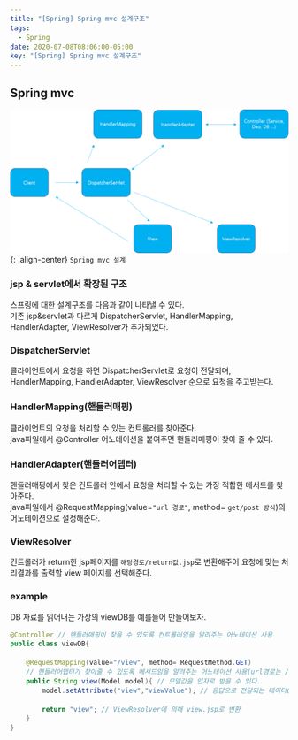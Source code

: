 ```yaml
---
title: "[Spring] Spring mvc 설계구조"
tags:
  - Spring
date: 2020-07-08T08:06:00-05:00
key: "[Spring] Spring mvc 설계구조"
---
```


## Spring mvc

![](/assets/images/200708-1.png){: .align-center}
`Spring mvc 설계`<br>

### jsp & servlet에서 확장된 구조

<!--more-->

스프링에 대한 설계구조를 다음과 같이 나타낼 수 있다.<br>
기존 jsp&servlet과 다르게 DispatcherServlet, HandlerMapping, HandlerAdapter, ViewResolver가 추가되었다.<br>

### DispatcherServlet

클라이언트에서 요청을 하면 DispatcherServlet로 요청이 전달되며, HandlerMapping, HandlerAdapter, ViewResolver 순으로 요청을 주고받는다.<br>

### HandlerMapping(핸들러매핑)

클라이언트의 요청을 처리할 수 있는 컨트롤러를 찾아준다.<br>
java파일에서 @Controller 어노테이션을 붙여주면 핸들러매핑이 찾아 줄 수 있다.<br>

### HandlerAdapter(핸들러어뎁터)

핸들러매핑에서 찾은 컨트롤러 안에서 요청을 처리할 수 있는 가장 적합한 메서드를 찾아준다.<br>
java파일에서 @RequestMapping(value=`"url 경로"`, method= `get/post 방식`)의 어노테이션으로 설정해준다.<br>

### ViewResolver

컨트롤러가 return한 jsp페이지를 `해당경로/return값.jsp`로 변환해주어 요청에 맞는 처리결과를 출력할 view 페이지를 선택해준다.<br>

### example

DB 자료를 읽어내는 가상의 viewDB를 예를들어 만들어보자.<br>

```java
@Controller // 핸들러매핑이 찾을 수 있도록 컨트롤러임을 알려주는 어노테이션 사용
public class viewDB{

    @RequestMapping(value="/view", method= RequestMethod.GET)
    // 핸들러어뎁터가 찾아줄 수 있도록 메서드임을 알려주는 어노테이션 사용(url경로는 /view이고 GET방식(생략가능)임)
    public String view(Model model){ // 모델값을 인자로 받을 수 있다.
        model.setAttribute("view","viewValue"); // 응답으로 전달되는 데이터(모델)

        return "view"; // ViewResolver에 의해 view.jsp로 변환
    }
}
```
